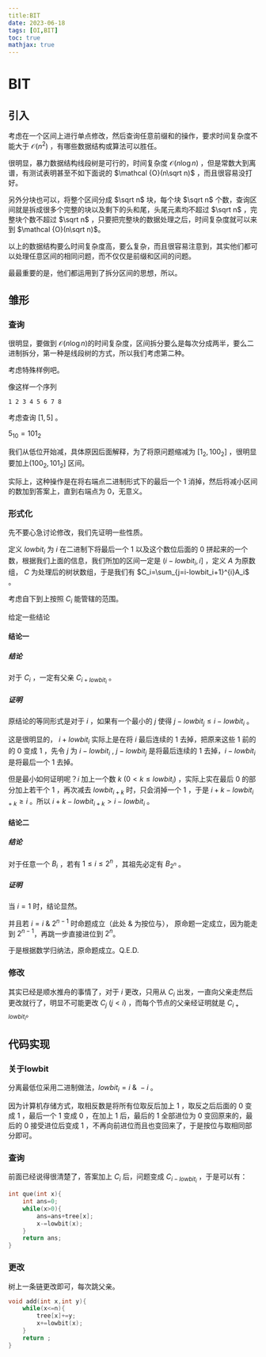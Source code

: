```yaml
---
title:BIT 
date: 2023-06-18
tags: [OI,BIT]
toc: true
mathjax: true
---
```


# BIT

## 引入

考虑在一个区间上进行单点修改，然后查询任意前缀和的操作，要求时间复杂度不能大于 $\mathcal{O}(n^2)$ ，有哪些数据结构或算法可以胜任。

很明显，暴力数据结构线段树是可行的，时间复杂度 $\mathcal {O}(n\log n)$ ，但是常数大到离谱，有测试表明甚至不如下面说的 $\mathcal {O}(n\sqrt n)$ ，而且很容易没打好。

另外分块也可以，将整个区间分成 $\sqrt n$ 块，每个块 $\sqrt n$ 个数，查询区间就是拆成很多个完整的块以及剩下的头和尾，头尾元素均不超过 $\sqrt n$ ，完整块个数不超过 $\sqrt n$ ，只要把完整块的数据处理之后，时间复杂度就可以来到 $\mathcal {O}(n\sqrt  n)$。

以上的数据结构要么时间复杂度高，要么复杂，而且很容易注意到，其实他们都可以处理任意区间的相同问题，而不仅仅是前缀和区间的问题。

最最重要的是，他们都运用到了拆分区间的思想，所以。


## 雏形

### 查询

很明显，要做到 $\mathcal{O}(n\log n)$的时间复杂度，区间拆分要么是每次分成两半，要么二进制拆分，第一种是线段树的方式，所以我们考虑第二种。

考虑特殊样例吧。

像这样一个序列 

```
1 2 3 4 5 6 7 8
```

考虑查询 $[1,5]$ 。

$5_{10}=101_{2}$

我们从低位开始减，具体原因后面解释，为了将原问题缩减为 $[1_2,100_2]$ ，很明显要加上$(100_2,101_2]$ 区间。

实际上，这种操作是在将右端点二进制形式下的最后一个 $1$ 消掉，然后将减小区间的数加到答案上，直到右端点为 $0$，无意义。


### 形式化

先不要心急讨论修改，我们先证明一些性质。

定义 $lowbit_i$ 为 $i$ 在二进制下将最后一个 $1$ 以及这个数位后面的 $0$ 拼起来的一个数，根据我们上面的信息，我们所加的区间一定是 $(i-lowbit_i,i]$ ，定义 $A$ 为原数组， $C$ 为处理后的树状数组，于是我们有 $C_i=\sum_{j=i-lowbit_i+1}^{i}A_i$ 。

考虑自下到上按照 $C_i$ 能管辖的范围。


给定一些结论

#### 结论一

##### 结论

对于 $C_i$ ，一定有父亲 $C_{i+lowbit_i}$ 。

##### 证明

原结论的等同形式是对于 $i$ ，如果有一个最小的 $j$ 使得 $j-lowbit_j \leq i-lowbit_i$ 。

这是很明显的， $i+lowbit_i$ 实际上是在将 $i$ 最后连续的 $1$ 去掉，把原来这些 $1$ 前的的 $0$ 变成 $1$ ，先令 $j$ 为 $i-lowbit_i$ , $j-lowbit_j$ 是将最后连续的 $1$ 去掉，$i-lowbit_i$ 是将最后一个 $1$ 去掉。

但是最小如何证明呢？$i$ 加上一个数 $k~(0\lt k\leq lowbit_i)$ ，实际上实在最后 $0$ 的部分加上若干个 $1$ ，再次减去 $lowbit_{i+k}$ 时，只会消掉一个 $1$ ，于是 $i+k-lowbit_{i+k}\geq i$ 。所以 $i+k-lowbit_{i+k} \gt i-lowbit_i$ 。

#### 结论二

##### 结论

对于任意一个 $B_i$ ，若有 $1\leq i \leq 2^n$ ，其祖先必定有 $B_{2^n}$ 。

##### 证明

当 $i=1$ 时，结论显然。

并且若 $i=i~\&~2^{n-1}$ 时命题成立（此处 $\&$ 为按位与），  原命题一定成立，因为能走到 $2^{n-1}$，再跳一步直接进位到 $2^n$。

于是根据数学归纳法，原命题成立。Q.E.D.

### 修改

其实已经是顺水推舟的事情了，对于 $i$ 更改，只用从 $C_i$ 出发，一直向父亲走然后更改就行了，明显不可能更改 $C_j ~(j\lt i)$ ，而每个节点的父亲经证明就是 $C_{i+lowbit_i}$。

## 代码实现

### 关于lowbit

分离最低位采用二进制做法，$lowbit_i=i~\&~-i$ 。

因为计算机存储方式，取相反数是将所有位取反后加上 $1$ ，取反之后后面的 $0$ 变成 $1$ ，最后一个 $1$ 变成 $0$ ，在加上 $1$ 后，最后的 $1$ 全部进位为 $0$ 变回原来的，最后的 $0$ 接受进位后变成 $1$ ，不再向前进位而且也变回来了，于是按位与取相同部分即可。 

### 查询

前面已经说得很清楚了，答案加上 $C_i$ 后，问题变成 $C_{i-lowbit_i}$ ，于是可以有：

```cpp
int que(int x){
	int ans=0;
	while(x>0){
		ans=ans+tree[x];
		x-=lowbit(x);
	}
	return ans;
}
```

### 更改

树上一条链更改即可，每次跳父亲。

```cpp
void add(int x,int y){
    while(x<=n){
        tree[x]+=y;
        x+=lowbit(x);
    }
    return ;
}
```
